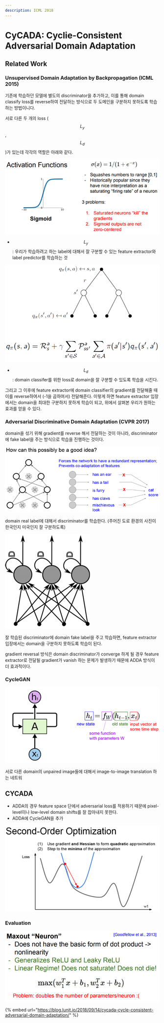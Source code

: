 ```yaml
---
description: ICML 2018
---
```


# CyCADA: Cyclie-Consistent Adversarial Domain Adaptation

## Related Work

### Unsupervised Domain Adaptation by Backpropagation \(ICML 2015\)

기존에 학습하던 모델에 별도의 discriminator을 추가하고, 이를 통해 domain classify loss를 reverse하여 전달하는 방식으로 두 도메인을 구분하지 못하도록 학습하는 방법이니다. 

서로 다른 두 개의 loss \( $$L_y$$ , $$L_d$$ \)가 있는데 각각의 역할은 아래와 같다.

![](../.gitbook/assets/image%20%28301%29.png)

*  $$L_y$$ : 우리가 학습하려고 하는 label에 대해서 잘 구분할 수 있는 feature extractor와 label predictor를 학습하는 것



![](../.gitbook/assets/image%20%28336%29.png)

*  $$L_d$$ : domain classifer를 위한 loss로 domain을 잘 구분할 수 있도록 학습을 시킨다. 

그리고 그 이후에 feature extractor에 domain classifier의 gradient를 전달해줄 때 이를 reverse하여서 \(-1을 곱하여서\) 전달해준다. 이렇게 하면 feature extractor 입장에서는 domain을 최대한 구분하지 못하게 학습이 되고, 위에서 살펴본 우리가 원하는 효과를 얻을 수 있다.

### Adversarial Discriminative Domain Adaptation \(CVPR 2017\)

domain을 섞기 위해 gradient를 reverse 해서 전달하는 것이 아니라, discriminator에 fake label을 주는 방식으로 학습을 진행하는 것이다. 

![](../.gitbook/assets/image%20%2822%29.png)

domain real label에 대해서 discriminator를 학습한다. \(주어진 도로 환경의 사진이 한국인지 미국인지 잘 구분하도록\)

![](../.gitbook/assets/image%20%28204%29.png)

잘 학습된 discriminator에 domain fake label을 주고 학습하면, feature extractor 입장에서는 domain을 구분하지 못하도록 학습이 된다. 

gradient reversal 방식은 domain discriminator가 converge 하게 될 경우 feature extractor로 전달될 gradient가 vanish 하는 문제가 발생하기 때문에 ADDA 방식이 더 효과적이다.

### CycleGAN

![](../.gitbook/assets/image%20%28283%29.png)

서로 다른 domain의 unpaired image들에 대해서 image-to-image translation 하는 네트워

## CYCADA

* ADDA의 경우 feature space 단에서 adversarial loss를 적용하기 때문에 pixel-level이나 low-level domain shifts를 잘 잡아내지 못한다.
* ADDA에 CycleGAN을 추가

![](../.gitbook/assets/image%20%28191%29.png)



### Evaluation

![](../.gitbook/assets/image%20%28136%29.png)





{% embed url="https://blog.lunit.io/2018/09/14/cycada-cycle-consistent-adversarial-domain-adaptation/" %}



